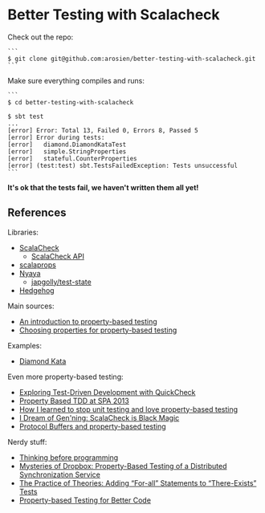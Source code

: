 # Better Testing with Scalacheck

Check out the repo:

    ```
    $ git clone git@github.com:arosien/better-testing-with-scalacheck.git
    ```

Make sure everything compiles and runs:

    ```
    $ cd better-testing-with-scalacheck

    $ sbt test
    ...
    [error] Error: Total 13, Failed 0, Errors 8, Passed 5
    [error] Error during tests:
    [error]   diamond.DiamondKataTest
    [error]   simple.StringProperties
    [error]   stateful.CounterProperties
    [error] (test:test) sbt.TestsFailedException: Tests unsuccessful
    ```

**It's ok that the tests fail, we haven't written them all yet!**

## References

Libraries:

 * [ScalaCheck](https://github.com/rickynils/scalacheck)
   * [ScalaCheck API](http://scalacheck.org/files/scalacheck_2.11-1.13.4-api/index.html)
 * [scalaprops](https://github.com/scalaprops/scalaprops)
 * [Nyaya](https://github.com/japgolly/nyaya/)
   * [japgolly/test-state](https://github.com/japgolly/test-state)
 * [Hedgehog](https://github.com/hedgehogqa/scala-hedgehog)

Main sources:

 * [An introduction to property-based testing](http://fsharpforfunandprofit.com/posts/property-based-testing/)
 * [Choosing properties for property-based testing](https://fsharpforfunandprofit.com/posts/property-based-testing-2/)

Examples:

 * [Diamond Kata](http://natpryce.com/articles/000807.html)

Even more property-based testing:

 * [Exploring Test-Driven Development with QuickCheck](http://www.natpryce.com/articles/000795.html)
 * [Property Based TDD at SPA 2013](http://www.natpryce.com/articles/000802.html)
 * [How I learned to stop unit testing and love property-based testing](http://blog.charleso.org/property-testing-preso/yowlj2015.html)
 * [I Dream of Gen'ning: ScalaCheck is Black Magic](https://www.slideshare.net/kelseyinnis/scalacheck-2-41828057)
 * [Protocol Buffers and property-based testing](http://www.cakesolutions.net/teamblogs/protocol-buffers-and-property-based-testing)

Nerdy stuff:

 * [Thinking before programming](http://alistair.cockburn.us/Thinking+before+programming)
 * [Mysteries of Dropbox: Property-Based Testing of a Distributed Synchronization Service](https://www.cis.upenn.edu/~bcpierce/papers/mysteriesofdropbox.pdf)
 * [The Practice of Theories: Adding “For-all” Statements to “There-Exists” Tests](http://shareandenjoy.saff.net/tdd-specifications.pdf)
 * [Property-based Testing for Better Code](https://www.infoq.com/presentations/property-based-testing)
